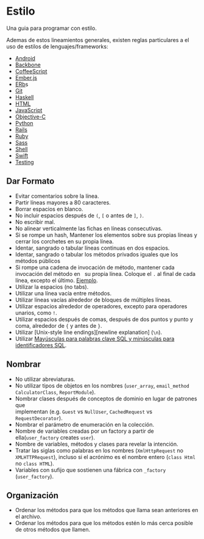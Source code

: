 Estilo
======

Una guia para programar con estilo.

Ademas de estos lineamientos generales, existen reglas 
particulares a el uso de estilos de lenguajes/frameworks:

* [Android](android)
* [Backbone](backbone)
* [CoffeeScript](coffeescript)
* [Ember.js](ember)
* [ERb](erb)s
* [Git](git)
* [Haskell](haskell)
* [HTML](html)
* [JavaScript](javascript)
* [Objective-C](objective_c)
* [Python](python)
* [Rails](rails)
* [Ruby](ruby)
* [Sass](sass)
* [Shell](shell)
* [Swift](swift)
* [Testing](testing)

Dar Formato
-----------

* Evitar comentarios sobre la línea.
* Partir líneas mayores a 80 caracteres.
* Borrar espacios en blanco.
* No incluir espacios después de `(`, `[` o antes de `]`, `)`.
* No escribir mal.
* No alinear verticalmente las fichas en líneas consecutivas.
* Si se rompe un hash, Mantener los elementos sobre sus propias líneas y cerrar
  los corchetes en su propia línea.
* Identar, sangrado o tabular líneas continuas en dos espacios.
* Identar, sangrado o tabular los métodos privados iguales que los métodos públicos
* Si rompe una cadena de invocación de método, mantener cada invocación del método en
  su propia línea. Coloque el `.` al final de cada línea, excepto el último.
  [Ejemplo][dot guideline example].
* Utilizar la espacios (no tabs).
* Utilizar una línea vacía entre métodos.
* Utilizar líneas vacías alrededor de bloques de múltiples líneas.
* Utilizar espacios alrededor de operadores, excepto para operadores unarios, como `!`.
* Utilizar espacios después de comas, después de dos puntos y punto y coma, alrededor
  de `{` y antes de `}`.
* Utilizar [Unix-style line endings][newline explanation] (`\n`).
* Utilizar [Mayúsculas para palabras clave SQL y minúsculas para identificadores SQL].


[dot guideline example]: /style/ruby/sample.rb#L11
[Mayúsculas para palabras clave SQL y minúsculas para identificadores SQL]: http://www.postgresql.org/docs/9.2/static/sql-syntax-lexical.html#SQL-SYNTAX-IDENTIFIERS
[Explicación de línea nueva]: http://unix.stackexchange.com/questions/23903/should-i-end-my-text-script-files-with-a-newline

Nombrar
------

* No utilizar abreviaturas.
* No utilizar tipos de objetos en los nombres (`user_array`, `email_method`   `CalculatorClass`, `ReportModule`).
* Nombrar clases después de conceptos de dominio en lugar de patrones que          
  implementan (e.g. `Guest` vs `NullUser`, `CachedRequest` vs `RequestDecorator`).
* Nombrar el parámetro de enumeración en la colección.
* Nombre de variables creadas por un factory a partir de ella(`user_factory`
  creates `user`).
* Nombre de variables, métodos y clases para revelar la intención.
* Tratar las siglas como palabras en los nombres (`XmlHttpRequest` no `XMLHTTPRequest`),
  incluso si el acrónimo es el nombre entero (`class Html` no `class HTML`).
* Variables con sufijo que sostienen una fábrica con `_factory` (`user_factory`).

Organización
------------

* Ordenar los métodos para que los métodos que llama sean anteriores en el archivo.
* Ordenar los métodos para que los métodos estén lo más cerca posible de otros
  métodos que llamen.
